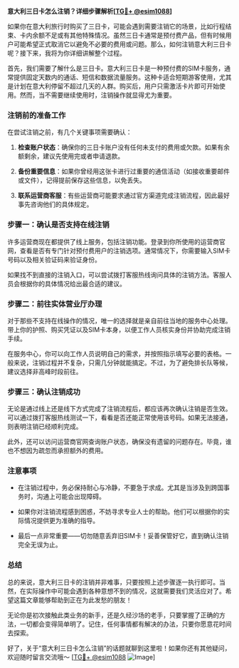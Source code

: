 **意大利三日卡怎么注销？详细步骤解析[[TG💪+ @esim1088](https://t.me/s/esim1088)]**

如果你在意大利旅行时购买了三日卡，可能会遇到需要注销它的场景，比如行程结束、卡内余额不足或有其他特殊情况。虽然三日卡通常是预付费产品，但有时候用户可能希望正式取消它以避免不必要的费用或问题。那么，如何注销意大利三日卡呢？接下来，我将为你详细讲解整个过程。

首先，我们需要了解什么是三日卡。意大利三日卡是一种预付费的SIM卡服务，通常提供固定天数内的通话、短信和数据流量服务。这种卡适合短期游客使用，尤其是计划在意大利停留不超过几天的人群。购买后，用户只需激活卡片即可开始使用。然而，当不需要继续使用时，注销操作就显得尤为重要。

### 注销前的准备工作

在尝试注销之前，有几个关键事项需要确认：

1. **检查账户状态**：确保你的三日卡账户没有任何未支付的费用或欠款。如果有余额剩余，建议先使用完或者申请退款。
   
2. **备份重要信息**：如果你曾经用这张卡进行过重要的通信活动（如接收重要邮件或文件），记得提前保存这些信息，以免丢失。

3. **联系运营商客服**：有些运营商可能要求通过官方渠道完成注销流程，因此最好事先咨询他们的具体规定。

### 步骤一：确认是否支持在线注销

许多运营商现在都提供了线上服务，包括注销功能。登录到你所使用的运营商官网，查看是否有专门针对预付费用户的注销选项。通常情况下，你需要输入SIM卡号码以及相关验证码来验证身份。

如果找不到直接的注销入口，可以尝试拨打客服热线询问具体的注销方法。客服人员会根据你的具体情况给出最合适的建议。

### 步骤二：前往实体营业厅办理

对于那些不支持在线操作的情况，唯一的选择就是亲自前往当地的服务中心处理。带上你的护照、购买凭证以及SIM卡本身，以便工作人员核实身份并协助完成注销手续。

在服务中心，你可以向工作人员说明自己的需求，并按照指示填写必要的表格。一般来说，注销过程并不复杂，只需几分钟就能搞定。不过，为了避免排长队等候，建议选择非高峰时段前往。

### 步骤三：确认注销成功

无论是通过线上还是线下方式完成了注销流程后，都应该再次确认注销是否生效。可以通过拨打客服热线测试一下，看看是否还能正常使用该号码。如果无法接通，则表明注销已经顺利完成。

此外，还可以访问运营商官网查询账户状态，确保没有遗留的问题存在。毕竟，谁也不想因为疏忽而承担额外的费用。

### 注意事项

- 在注销过程中，务必保持耐心与冷静，不要急于求成。尤其是当涉及到跨国事务时，沟通上可能会出现障碍。
  
- 如果你对注销流程感到困惑，不妨寻求专业人士的帮助。他们可以根据你的实际情况提供更为准确的指导。

- 最后一点非常重要——切勿随意丢弃旧SIM卡！妥善保管好它，直到确认注销完全无误为止。

### 总结

总的来说，意大利三日卡的注销并非难事，只要按照上述步骤逐一执行即可。当然，在实际操作中可能会遇到各种意想不到的情况，这就需要我们灵活应对了。希望这篇文章能够帮助到正在为此发愁的朋友！

无论你是初次接触此类业务的新手，还是久经沙场的老手，只要掌握了正确的方法，一切都会变得简单明了。记住，任何事情都有解决的办法，只要你愿意花时间去探索。

好了，关于“意大利三日卡怎么注销”的话题就聊到这里啦！如果你还有其他疑问，欢迎随时留言交流哦～ [[TG💪+ @esim1088](https://t.me/s/esim1088) ![Image](https://i.postimg.cc/4NQfJmqS/Snipaste-2025-05-13-00-14-12.png)]